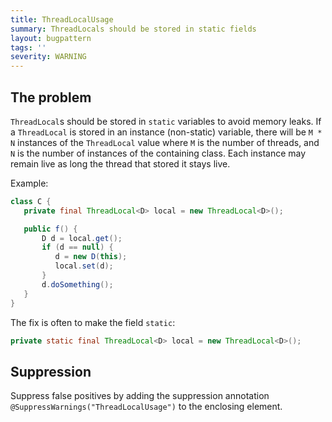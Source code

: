 ```yaml
---
title: ThreadLocalUsage
summary: ThreadLocals should be stored in static fields
layout: bugpattern
tags: ''
severity: WARNING
---
```


<!--
*** AUTO-GENERATED, DO NOT MODIFY ***
To make changes, edit the @BugPattern annotation or the explanation in docs/bugpattern.
-->


## The problem
`ThreadLocal`s should be stored in `static` variables to avoid memory leaks. If
a `ThreadLocal` is stored in an instance (non-static) variable, there will be
<code>M \* N</code> instances of the `ThreadLocal` value where `M` is the number
of threads, and `N` is the number of instances of the containing class. Each
instance may remain live as long the thread that stored it stays live.

Example:

```java
class C {
   private final ThreadLocal<D> local = new ThreadLocal<D>();

   public f() {
       D d = local.get();
       if (d == null) {
          d = new D(this);
          local.set(d);
       }
       d.doSomething();
   }
}
```

The fix is often to make the field `static`:

```java
private static final ThreadLocal<D> local = new ThreadLocal<D>();
```

## Suppression
Suppress false positives by adding the suppression annotation `@SuppressWarnings("ThreadLocalUsage")` to the enclosing element.

